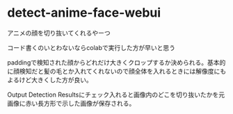 # detect-anime-face-webui

アニメの顔を切り抜いてくれるやーつ

コード書くのいとわないならcolabで実行した方が早いと思う

paddingで検知された顔からどれだけ大きくクロップするか決められる。基本的に顔検知だと髪の毛とか入れてくれないので顔全体を入れるときには解像度にもよるけど大きくした方が良い。

Output Detection Resultsにチェック入れると画像内のどこを切り抜いたかを元画像に赤い長方形で示した画像が保存される。
